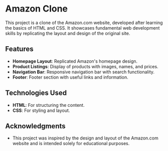 # Amazon Clone

This project is a clone of the Amazon.com website, developed after learning the basics of HTML and CSS. It showcases fundamental web development skills by replicating the layout and design of the original site.

## Features

- **Homepage Layout**: Replicated Amazon's homepage design.
- **Product Listings**: Display of products with images, names, and prices.
- **Navigation Bar**: Responsive navigation bar with search functionality.
- **Footer**: Footer section with useful links and information.

## Technologies Used

- **HTML**: For structuring the content.
- **CSS**: For styling and layout.

## Acknowledgments

- This project was inspired by the design and layout of the Amazon.com website and is intended solely for educational purposes.
